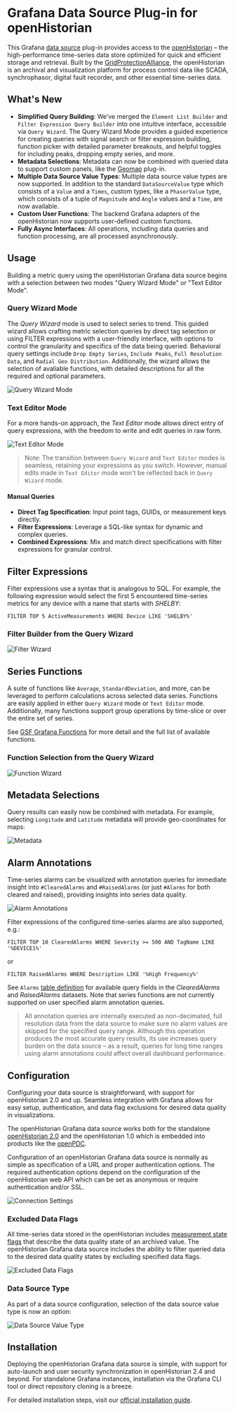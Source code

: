 # Grafana Data Source Plug-in for openHistorian

This Grafana [data source](https://grafana.com/grafana/plugins/data-source-plugins/) plug-in provides access to the [openHistorian](https://github.com/GridProtectionAlliance/openHistorian) – the high-performance time-series data store optimized for quick and efficient storage and retrieval. Built by the [GridProtectionAlliance](https://www.gridprotectionalliance.org/), the openHistorian is an archival and visualization platform for process control data like SCADA, synchrophasor, digital fault recorder, and other essential time-series data.

## What's New

- **Simplified Query Building**: We’ve merged the `Element List Builder` and `Filter Expression Query Builder` into one intuitive interface, accessible via `Query Wizard`. The Query Wizard Mode provides a guided experience for creating queries with signal search or filter expression building, function picker with detailed parameter breakouts, and helpful toggles for including peaks, dropping empty series, and more.
- **Metadata Selections**: Metadata can now be combined with queried data to support custom panels, like the [Geomap](https://grafana.com/docs/grafana/latest/panels-visualizations/visualizations/geomap/) plug-in.
- **Multiple Data Source Value Types**: Multiple data source value types are now supported. In addition to the standard `DataSourceValue` type which consists of a `Value` and a `Times`, custom types, like a `PhasorValue` type, which consists of a tuple of `Magnitude` and `Angle` values and a `Time`, are now available.
- **Custom User Functions**: The backend Grafana adapters of the openHistorian now supports user-defined custom functions.
- **Fully Async Interfaces**: All operations, including data queries and function processing, are all processed asynchronously. 

## Usage

Building a metric query using the openHistorian Grafana data source begins with a selection between two modes "Query Wizard Mode" or "Text Editor Mode".

### Query Wizard Mode

The _Query Wizard_ mode is used to select series to trend. This guided wizard allows crafting metric selection queries by direct tag selection or using FILTER expressions with a user-friendly interface, with options to control the granularity and specifics of the data being queried. Behavioral query settings include `Drop Empty Series`, `Include Peaks`, `Full Resolution Data`, and `Radial Geo Distribution`. Additionally, the wizard allows the selection of avaliable functions, with detailed descriptions for all the required and optional parameters.

![Query Wizard Mode](img/QueryWizardMode.png)

### Text Editor Mode

For a more hands-on approach, the _Text Editor_ mode allows direct entry of query expressions, with the freedom to write and edit queries in raw form.

![Text Editor Mode](img/TextEditorMode.png)

> Note: The transition between `Query Wizard` and `Text Editor` modes is seamless, retaining your expressions as you switch. However, manual edits made in `Text Editor` mode won't be reflected back in `Query Wizard` mode.

#### Manual Queries

- **Direct Tag Specification**: Input point tags, GUIDs, or measurement keys directly.
- **Filter Expressions**: Leverage a SQL-like syntax for dynamic and complex queries.
- **Combined Expressions**: Mix and match direct specifications with filter expressions for granular control.


## Filter Expressions

Filter expressions use a syntax that is analogous to SQL. For example, the following expression would select the first 5 encountered time-series metrics for any device with a name that starts with _SHELBY_:
```
FILTER TOP 5 ActiveMeasurements WHERE Device LIKE 'SHELBY%'
```

### Filter Builder from the Query Wizard

![Filter Wizard](img/FilterWizard.png)

## Series Functions

A suite of functions like `Average`, `StandardDeviation`, and more, can be leveraged to perform calculations across selected data series. Functions are easily applied in either `Query Wizard` mode or `Text Editor` mode. Additionally, many functions support group operations by time-slice or over the entire set of series.

See [GSF Grafana Functions](https://github.com/GridProtectionAlliance/gsf/blob/master/Source/Documentation/GrafanaFunctions.md) for more detail and the full list of available functions.

### Function Selection from the Query Wizard

![Function Wizard](img/FunctionWizard.png)

## Metadata Selections

Query results can easily now be combined with metadata. For example, selecting `Longitude` and `Latitude` metadata will provide geo-coordinates for maps:

![Metadata](img/Metadata.png)

## Alarm Annotations

Time-series alarms can be visualized with annotation queries for immediate insight into `#ClearedAlarms` and `#RaisedAlarms` (or just `#Alarms` for both cleared and raised), providing insights into series data quality.

![Alarm Annotations](img/AlarmAnnotations.png)

Filter expressions of the configured time-series alarms are also supported, e.g.:

```
FILTER TOP 10 ClearedAlarms WHERE Severity >= 500 AND TagName LIKE '%DEVICE1%'
```

or

```
FILTER RaisedAlarms WHERE Description LIKE '%High Frequency%'
```

See `Alarms` [table definition](https://github.com/GridProtectionAlliance/gsf/blob/master/Source/Documentation/FilterExpressions.md#alarms) for available query fields in the _ClearedAlarms_ and _RaisedAlarms_ datasets. Note that series functions are not currently supported on user specified alarm annotation queries.

> All annotation queries are internally executed as non-decimated, full resolution data from the data source to make sure no alarm values are skipped for the specified query range. Although this operation produces the most accurate query results, its use increases query burden on the data source &ndash; as a result, queries for long time ranges using alarm annotations could affect overall dashboard performance.

## Configuration

Configuring your data source is straightforward, with support for openHistorian 2.0 and up. Seamless integration with Grafana allows for easy setup, authentication, and data flag exclusions for desired data quality in visualizations.

The openHistorian Grafana data source works both for the standalone [openHistorian 2.0](http://www.openHistorian.com/) and the openHistorian 1.0 which is embedded into products like the [openPDC](http://www.openPDC.com/).

Configuration of an openHistorian Grafana data source is normally as simple as specification of a URL and proper authentication options. The required authentication options depend on the configuration of the openHistorian web API which can be set as anonymous or require authentication and/or SSL.

![Connection Settings](img/ConnectionSettings.png)

### Excluded Data Flags

All time-series data stored in the openHistorian includes [measurement state flags](https://github.com/GridProtectionAlliance/gsf/blob/master/Source/Libraries/GSF.TimeSeries/IMeasurement.cs#L46) that describe the data quality state of an archived value. The openHistorian Grafana data source includes the ability to filter queried data to the desired data quality states by excluding specified data flags.

![Excluded Data Flags](img/ExcludedDataFlags.png)

### Data Source Type

As part of a data source configuration, selection of the data source value type is now an option:

![Data Source Value Type](img/DataSourceValueType.png)

## Installation

Deploying the openHistorian Grafana data source is simple, with support for auto-launch and user security synchronization in openHistorian 2.4 and beyond. For standalone Grafana instances, installation via the Grafana CLI tool or direct repository cloning is a breeze.

For detailed installation steps, visit our [official installation guide](https://grafana.com/grafana/plugins/gridprotectionalliance-openhistorian-datasource/?tab=installation).

